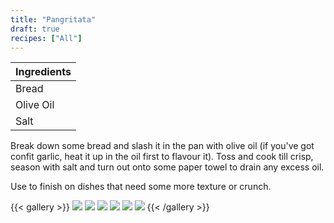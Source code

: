 ```yaml
---
title: "Pangritata"
draft: true
recipes: ["All"]
---
```


| Ingredients  | 
| ----- |
| Bread |
| Olive Oil |
| Salt |

Break down some bread and slash it in the pan with olive oil (if you've got confit garlic, heat it up in the oil first to flavour it). Toss and cook till crisp, season with salt and turn out onto some paper towel to drain any excess oil. 

Use to finish on dishes that need some more texture or crunch.

{{< gallery >}}
  <img src="gallery/1.jpg" class="grid-w33" />
  <img src="gallery/2.jpg" class="grid-w33" />
  <img src="gallery/3.jpg" class="grid-w33" />
  <img src="gallery/4.jpg" class="grid-w33" />
  <img src="gallery/5.jpg" class="grid-w33" />
  <img src="gallery/6.jpg" class="grid-w33" />
{{< /gallery >}}
